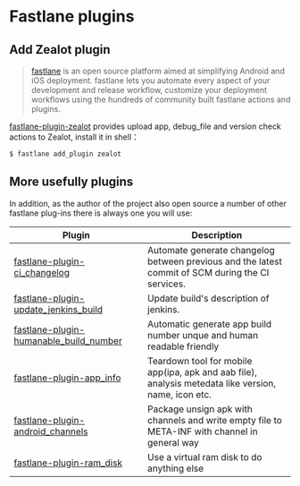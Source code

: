 # Fastlane plugins

## Add Zealot plugin

> [fastlane](https://fastlane.tools) is an open source platform aimed at simplifying Android and iOS deployment.
> fastlane lets you automate every aspect of your development and release workflow,
> customize your deployment workflows using the hundreds of community built fastlane actions and plugins.

[fastlane-plugin-zealot](https://github.com/tryzealot/fastlane-plugin-zealot) provides upload app, debug_file and
version check actions to Zealot, install it in shell：

```bash
$ fastlane add_plugin zealot
```

## More usefully plugins

In addition, as the author of the project also open source a number of other fastlane plug-ins there is always one you will use:

Plugin | Description |
---|---
[fastlane-plugin-ci_changelog](https://github.com/icyleaf/fastlane-plugin-ci_changelog) | Automate generate changelog between previous and the latest commit of SCM during the CI services.
[fastlane-plugin-update_jenkins_build](https://github.com/icyleaf/fastlane-plugin-update_jenkins_build)  | Update build's description of jenkins.
[fastlane-plugin-humanable_build_number](https://github.com/icyleaf/fastlane-plugin-humanable_build_number)  | Automatic generate app build number unque and human readable friendly
[fastlane-plugin-app_info](https://github.com/icyleaf/fastlane-plugin-app_info) | Teardown tool for mobile app(ipa, apk and aab file), analysis metedata like version, name, icon etc.
[fastlane-plugin-android_channels](https://github.com/icyleaf/fastlane-plugin-android_channels)  | Package unsign apk with channels and write empty file to META-INF with channel in general way
[fastlane-plugin-ram_disk](https://github.com/icyleaf/fastlane-plugin-ram_disk)  | Use a virtual ram disk to do anything else
